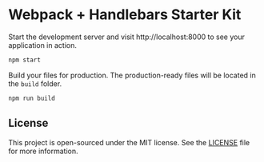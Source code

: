 # Webpack + Handlebars Starter Kit

Start the development server and visit http://localhost:8000 to see your application in action.

```bash
npm start
```

Build your files for production. The production-ready files will be located in the `build` folder.

```bash
npm run build
```

## License

This project is open-sourced under the MIT license. See the [LICENSE](LICENSE) file for more information.
